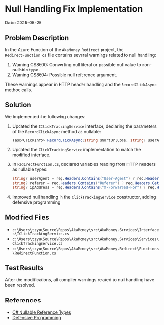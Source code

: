 # Null Handling Fix Implementation

Date: 2025-05-25

## Problem Description

In the Azure Function of the `AkaMoney.Redirect` project, the `RedirectFunction.cs` file contains several warnings related to null handling:

1. Warning CS8600: Converting null literal or possible null value to non-nullable type.
2. Warning CS8604: Possible null reference argument.

These warnings appear in HTTP header handling and the `RecordClickAsync` method calls.

## Solution

We implemented the following changes:

1. Updated the `IClickTrackingService` interface, declaring the parameters of the `RecordClickAsync` method as nullable:
   ```csharp
   Task<ClickInfo> RecordClickAsync(string shortUrlCode, string? userAgent, string? referrer, string? ipAddress);
   ```

2. Updated the `ClickTrackingService` implementation to match the modified interface.

3. In `RedirectFunction.cs`, declared variables reading from HTTP headers as nullable types:
   ```csharp
   string? userAgent = req.Headers.Contains("User-Agent") ? req.Headers.GetValues("User-Agent").First() : null;
   string? referer = req.Headers.Contains("Referer") ? req.Headers.GetValues("Referer").First() : null;
   string? ipAddress = req.Headers.Contains("X-Forwarded-For") ? req.Headers.GetValues("X-Forwarded-For").First() : null;
   ```

4. Improved null handling in the `ClickTrackingService` constructor, adding defensive programming.

## Modified Files

- `c:\Users\tzyu\Source\Repos\AkaMoney\src\AkaMoney.Services\Interfaces\IClickTrackingService.cs`
- `c:\Users\tzyu\Source\Repos\AkaMoney\src\AkaMoney.Services\Services\ClickTrackingService.cs`
- `c:\Users\tzyu\Source\Repos\AkaMoney\src\AkaMoney.Redirect\Functions\RedirectFunction.cs`

## Test Results

After the modifications, all compiler warnings related to null handling have been resolved.

## References

- [C# Nullable Reference Types](https://docs.microsoft.com/en-us/dotnet/csharp/nullable-references)
- [Defensive Programming](https://en.wikipedia.org/wiki/Defensive_programming)
